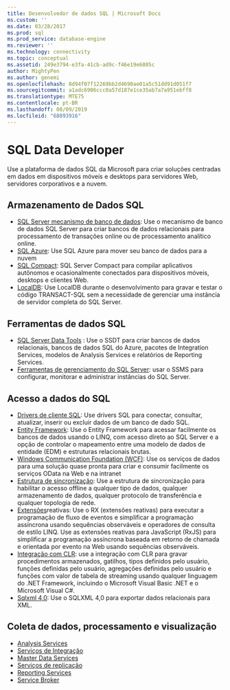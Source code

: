 ```yaml
---
title: Desenvolvedor de dados SQL | Microsoft Docs
ms.custom: ''
ms.date: 03/28/2017
ms.prod: sql
ms.prod_service: database-engine
ms.reviewer: ''
ms.technology: connectivity
ms.topic: conceptual
ms.assetid: 249e3794-e3fa-41cb-ad9c-f46e19e6805c
author: MightyPen
ms.author: genemi
ms.openlocfilehash: 8d94f07f12269bb2d4690ae01a5c51dd91d051f7
ms.sourcegitcommit: a1adc6906ccc0a57d187e1ce35ab7a7a951ebff8
ms.translationtype: MTE75
ms.contentlocale: pt-BR
ms.lasthandoff: 08/09/2019
ms.locfileid: "68893916"
---
```

# <a name="sql-data-developer"></a>SQL Data Developer
Use a plataforma de dados SQL da Microsoft para criar soluções centradas em dados em dispositivos móveis e desktops para servidores Web, servidores corporativos e a nuvem.  

## <a name="sql-data-storage"></a>Armazenamento de Dados SQL
* [SQL Server mecanismo de banco de dados](../database-engine/configure-windows/sql-server-database-engine.md): Use o mecanismo de banco de dados SQL Server para criar bancos de dados relacionais para processamento de transações online ou de processamento analítico online. 
* [SQL Azure](https://docs.microsoft.com/azure/sql-database/): Use SQL Azure para mover seu banco de dados para a nuvem 
* [SQL Compact](https://www.microsoft.com/download/details.aspx?id=17876): SQL Server Compact para compilar aplicativos autônomos e ocasionalmente conectados para dispositivos móveis, desktops e clientes Web.
* [LocalDB](../database-engine/configure-windows/sql-server-2016-express-localdb.md): Use LocalDB durante o desenvolvimento para gravar e testar o código TRANSACT-SQL sem a necessidade de gerenciar uma instância de servidor completa do SQL Server.

## <a name="sql-data-tools"></a>Ferramentas de dados SQL
* [SQL Server Data Tools](../ssdt/download-sql-server-data-tools-ssdt.md) : Use o SSDT para criar bancos de dados relacionais, bancos de dados SQL do Azure, pacotes de Integration Services, modelos de Analysis Services e relatórios de Reporting Services.
* [Ferramentas de gerenciamento do SQL Server](../ssms/download-sql-server-management-studio-ssms.md): usar o SSMS para configurar, monitorar e administrar instâncias do SQL Server.

## <a name="sql-data-access"></a>Acesso a dados do SQL
* [Drivers de cliente SQL](sql-connection-libraries.md): Use drivers SQL para conectar, consultar, atualizar, inserir ou excluir dados de um banco de dado SQL.
* [Entity Framework](https://msdn.microsoft.com/library/gg696172.aspx): Use o Entity Framework para acessar facilmente os bancos de dados usando o LINQ, com acesso direto ao SQL Server e a opção de controlar o mapeamento entre uma modelo de dados de entidade (EDM) e estruturas relacionais brutas. 
* [Windows Communication Foundation (WCF)](https://msdn.microsoft.com/library/dd456779.aspx): Use os serviços de dados para uma solução quase pronta para criar e consumir facilmente os serviços OData na Web e na intranet
* [Estrutura de sincronização](https://msdn.microsoft.com/library/jj839436.aspx): Use a estrutura de sincronização para habilitar o acesso offline a qualquer tipo de dados, qualquer armazenamento de dados, qualquer protocolo de transferência e qualquer topologia de rede.
* [Extensões](https://msdn.microsoft.com/library/hh242985.aspx)reativas: Use o RX (extensões reativas) para executar a programação de fluxo de eventos e simplificar a programação assíncrona usando sequências observáveis e operadores de consulta de estilo LINQ.  Use as extensões reativas para JavaScript (RxJS) para simplificar a programação assíncrona baseada em retorno de chamada e orientada por evento na Web usando sequências observáveis.
* [Integração com CLR](../relational-databases/clr-integration/common-language-runtime-clr-integration-programming-concepts.md): use a integração com CLR para gravar procedimentos armazenados, gatilhos, tipos definidos pelo usuário, funções definidas pelo usuário, agregações definidas pelo usuário e funções com valor de tabela de streaming usando qualquer linguagem do .NET Framework, incluindo o Microsoft Visual Basic .NET e o Microsoft Visual C#. 
* [Sqlxml 4,0](../relational-databases/sqlxml/sqlxml-4-0-programming-concepts.md): Use o SQLXML 4,0 para exportar dados relacionais para XML.

## <a name="data-collection-processing-and-visualization"></a>Coleta de dados, processamento e visualização
* [Analysis Services](https://docs.microsoft.com/analysis-services/analysis-services-developer-documentation)
* [Serviços de Integração](../integration-services/integration-services-developer-documentation.md)  
* [Master Data Services](../master-data-services/develop/master-data-services-developer-documentation.md)
* [Serviços de replicação](../relational-databases/replication/concepts/replication-developer-documentation.md)
* [Reporting Services](../reporting-services/reporting-services-developer-documentation.md)
* [Service Broker](../database-engine/configure-windows/sql-server-service-broker.md)


 
